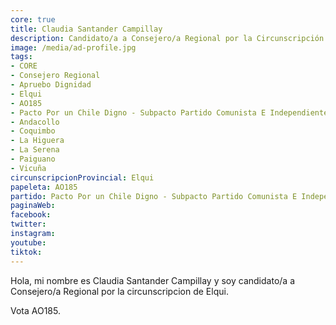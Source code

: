 ```yaml
---
core: true
title: Claudia Santander Campillay
description: Candidato/a a Consejero/a Regional por la Circunscripción de Elqui
image: /media/ad-profile.jpg
tags:
- CORE
- Consejero Regional
- Apruebo Dignidad
- Elqui
- AO185
- Pacto Por un Chile Digno - Subpacto Partido Comunista E Independientes - Partido Comunista De Chile
- Andacollo
- Coquimbo
- La Higuera
- La Serena
- Paiguano
- Vicuña
circunscripcionProvincial: Elqui
papeleta: AO185
partido: Pacto Por un Chile Digno - Subpacto Partido Comunista E Independientes - Partido Comunista De Chile
paginaWeb:
facebook:
twitter:
instagram:
youtube:
tiktok:
---
```

Hola, mi nombre es Claudia Santander Campillay y soy candidato/a a Consejero/a Regional por la circunscripcion de Elqui.

Vota AO185.